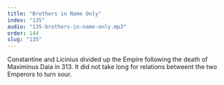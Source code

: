 ```yaml
---
title: "Brothers in Name Only"
index: "135"
audio: "135-brothers-in-name-only.mp3"
order: 144
slug: "135"
---
```


Constantine and Licinius divided up the Empire following the death of Maximinus Daia in 313\. It did not take long for relations betweent the two Emperors to turn sour.


